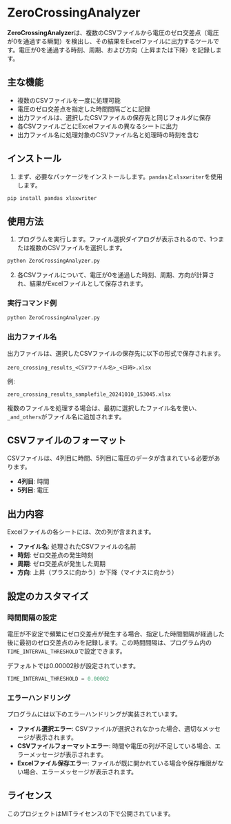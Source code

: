 # ZeroCrossingAnalyzer

**ZeroCrossingAnalyzer**は、複数のCSVファイルから電圧のゼロ交差点（電圧が0を通過する瞬間）を検出し、その結果をExcelファイルに出力するツールです。電圧が0を通過する時刻、周期、および方向（上昇または下降）を記録します。

## 主な機能
- 複数のCSVファイルを一度に処理可能
- 電圧のゼロ交差点を指定した時間間隔ごとに記録
- 出力ファイルは、選択したCSVファイルの保存先と同じフォルダに保存
- 各CSVファイルごとにExcelファイルの異なるシートに出力
- 出力ファイル名に処理対象のCSVファイル名と処理時の時刻を含む

## インストール

1. まず、必要なパッケージをインストールします。`pandas`と`xlsxwriter`を使用します。

```bash
pip install pandas xlsxwriter
```

## 使用方法

1. プログラムを実行します。ファイル選択ダイアログが表示されるので、1つまたは複数のCSVファイルを選択します。

```bash
python ZeroCrossingAnalyzer.py
```

2. 各CSVファイルについて、電圧が0を通過した時刻、周期、方向が計算され、結果がExcelファイルとして保存されます。

### 実行コマンド例
```bash
python ZeroCrossingAnalyzer.py
```

### 出力ファイル名
出力ファイルは、選択したCSVファイルの保存先に以下の形式で保存されます。

```
zero_crossing_results_<CSVファイル名>_<日時>.xlsx
```

例:
```
zero_crossing_results_samplefile_20241010_153045.xlsx
```

複数のファイルを処理する場合は、最初に選択したファイル名を使い、`_and_others`がファイル名に追加されます。

## CSVファイルのフォーマット

CSVファイルは、4列目に時間、5列目に電圧のデータが含まれている必要があります。

- **4列目**: 時間
- **5列目**: 電圧

## 出力内容
Excelファイルの各シートには、次の列が含まれます。

- **ファイル名**: 処理されたCSVファイルの名前
- **時刻**: ゼロ交差点の発生時刻
- **周期**: ゼロ交差点が発生した周期
- **方向**: 上昇（プラスに向かう）か下降（マイナスに向かう）

## 設定のカスタマイズ

### 時間間隔の設定
電圧が不安定で頻繁にゼロ交差点が発生する場合、指定した時間間隔が経過した後に最初のゼロ交差点のみを記録します。この時間間隔は、プログラム内の`TIME_INTERVAL_THRESHOLD`で設定できます。

デフォルトでは0.00002秒が設定されています。

```python
TIME_INTERVAL_THRESHOLD = 0.00002
```

### エラーハンドリング

プログラムには以下のエラーハンドリングが実装されています。

- **ファイル選択エラー**: CSVファイルが選択されなかった場合、適切なメッセージが表示されます。
- **CSVファイルフォーマットエラー**: 時間や電圧の列が不足している場合、エラーメッセージが表示されます。
- **Excelファイル保存エラー**: ファイルが既に開かれている場合や保存権限がない場合、エラーメッセージが表示されます。

## ライセンス

このプロジェクトはMITライセンスの下で公開されています。
```

